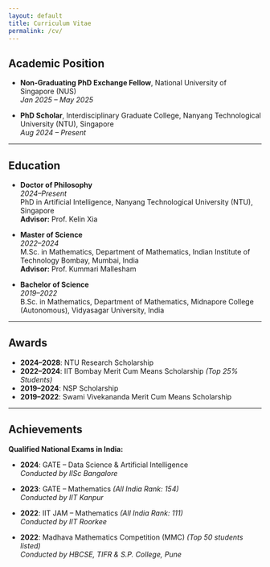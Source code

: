 ```yaml
---
layout: default
title: Curriculum Vitae
permalink: /cv/
---
```


## Academic Position

- **Non-Graduating PhD Exchange Fellow**, National University of Singapore (NUS)  
  *Jan 2025 – May 2025*

- **PhD Scholar**, Interdisciplinary Graduate College, Nanyang Technological University (NTU), Singapore  
  *Aug 2024 – Present*

---

## Education

- **Doctor of Philosophy**  
  *2024–Present*  
  PhD in Artificial Intelligence, Nanyang Technological University (NTU), Singapore  
  **Advisor:** Prof. Kelin Xia

- **Master of Science**  
  *2022–2024*  
  M.Sc. in Mathematics, Department of Mathematics, Indian Institute of Technology Bombay, Mumbai, India  
  **Advisor:** Prof. Kummari Mallesham

- **Bachelor of Science**  
  *2019–2022*  
  B.Sc. in Mathematics, Department of Mathematics, Midnapore College (Autonomous), Vidyasagar University, India

---

## Awards

- **2024–2028**: NTU Research Scholarship  
- **2022–2024**: IIT Bombay Merit Cum Means Scholarship *(Top 25% Students)*  
- **2019–2024**: NSP Scholarship  
- **2019–2022**: Swami Vivekananda Merit Cum Means Scholarship

---

## Achievements

**Qualified National Exams in India:**

- **2024**: GATE – Data Science & Artificial Intelligence  
  *Conducted by IISc Bangalore*

- **2023**: GATE – Mathematics *(All India Rank: 154)*  
  *Conducted by IIT Kanpur*

- **2022**: IIT JAM – Mathematics *(All India Rank: 111)*  
  *Conducted by IIT Roorkee*

- **2022**: Madhava Mathematics Competition (MMC) *(Top 50 students listed)*  
  *Conducted by HBCSE, TIFR & S.P. College, Pune*
